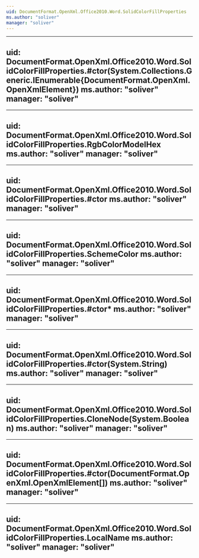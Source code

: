 ```yaml
---
uid: DocumentFormat.OpenXml.Office2010.Word.SolidColorFillProperties
ms.author: "soliver"
manager: "soliver"
---
```


---
uid: DocumentFormat.OpenXml.Office2010.Word.SolidColorFillProperties.#ctor(System.Collections.Generic.IEnumerable{DocumentFormat.OpenXml.OpenXmlElement})
ms.author: "soliver"
manager: "soliver"
---

---
uid: DocumentFormat.OpenXml.Office2010.Word.SolidColorFillProperties.RgbColorModelHex
ms.author: "soliver"
manager: "soliver"
---

---
uid: DocumentFormat.OpenXml.Office2010.Word.SolidColorFillProperties.#ctor
ms.author: "soliver"
manager: "soliver"
---

---
uid: DocumentFormat.OpenXml.Office2010.Word.SolidColorFillProperties.SchemeColor
ms.author: "soliver"
manager: "soliver"
---

---
uid: DocumentFormat.OpenXml.Office2010.Word.SolidColorFillProperties.#ctor*
ms.author: "soliver"
manager: "soliver"
---

---
uid: DocumentFormat.OpenXml.Office2010.Word.SolidColorFillProperties.#ctor(System.String)
ms.author: "soliver"
manager: "soliver"
---

---
uid: DocumentFormat.OpenXml.Office2010.Word.SolidColorFillProperties.CloneNode(System.Boolean)
ms.author: "soliver"
manager: "soliver"
---

---
uid: DocumentFormat.OpenXml.Office2010.Word.SolidColorFillProperties.#ctor(DocumentFormat.OpenXml.OpenXmlElement[])
ms.author: "soliver"
manager: "soliver"
---

---
uid: DocumentFormat.OpenXml.Office2010.Word.SolidColorFillProperties.LocalName
ms.author: "soliver"
manager: "soliver"
---
